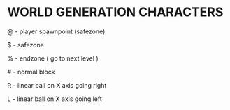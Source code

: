 # WORLD GENERATION CHARACTERS

@ - player spawnpoint (safezone)

$ - safezone

% - endzone ( go to next level )

\# - normal block

R - linear ball on X axis going right

L - linear ball on X axis going left